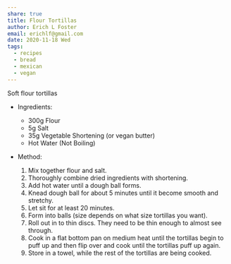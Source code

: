 ```yaml
---
share: true
title: Flour Tortillas
author: Erich L Foster
email: erichlf@gmail.com
date: 2020-11-18 Wed
tags:
  - recipes
  - bread
  - mexican
  - vegan
---
```

Soft flour tortillas
* Ingredients:
  - 300g Flour
  - 5g Salt
  - 35g Vegetable Shortening (or vegan butter)
  - Hot Water (Not Boiling)

* Method:
  1. Mix together flour and salt.
  2. Thoroughly combine dried ingredients with shortening.
  3. Add hot water until a dough ball forms.
  4. Knead dough ball for about 5 minutes until it become smooth and stretchy.
  5. Let sit for at least 20 minutes.
  6. Form into balls (size depends on what size tortillas you want).
  7. Roll out in to thin discs. They need to be thin enough to almost see through.
  8. Cook in a flat bottom pan on medium heat until the tortillas begin to
     puff up and then flip over and cook until the tortillas puff up again.
  9. Store in a towel, while the rest of the tortillas are being cooked.
